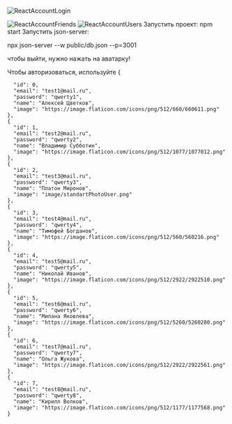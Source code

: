 ![ReactAccountLogin](https://user-images.githubusercontent.com/74454444/128164999-33cc26de-e42f-4e7d-877e-06571b633fe2.png)

![ReactAccountFriends](https://user-images.githubusercontent.com/74454444/128164411-79243a1a-30a5-4851-9228-7b6bf236af19.png)
![ReactAccountUsers](https://user-images.githubusercontent.com/74454444/128164417-7b3c9712-343f-43c4-a6d8-1a46ce70492e.png)
Запустить проект: npm start Запустить json-server:

npx json-server --w public/db.json --p=3001


чтобы выйти, нужно нажать на аватарку!

Чтобы авторизоваться, используйте 
{

      "id": 0,
      "email": "test1@mail.ru",
      "password": "qwerty1",
      "name": "Алексей Цветков",
      "image": "https://image.flaticon.com/icons/png/512/660/660611.png"
    },
    {
      "id": 1,
      "email": "test2@mail.ru",
      "password": "qwerty2",
      "name": "Владимир Субботин",
      "image": "https://image.flaticon.com/icons/png/512/1077/1077012.png"
    },
    {
      "id": 2,
      "email": "test3@mail.ru",
      "password": "qwerty3",
      "name": "Платон Миронов",
      "image": "image/standartPhotoUser.png"
    },
    {
      "id": 3,
      "email": "test4@mail.ru",
      "password": "qwerty4",
      "name": "Тимофей Богданов",
      "image": "https://image.flaticon.com/icons/png/512/560/560216.png"
    },
    {
      "id": 4,
      "email": "test5@mail.ru",
      "password": "qwerty5",
      "name": "Николай Иванов",
      "image": "https://image.flaticon.com/icons/png/512/2922/2922510.png"
    },
    {
      "id": 5,
      "email": "test6@mail.ru",
      "password": "qwerty6",
      "name": "Милана Яковлева",
      "image": "https://image.flaticon.com/icons/png/512/5260/5260280.png"
    },
    {
      "id": 6,
      "email": "test7@mail.ru",
      "password": "qwerty7",
      "name": "Ольга Жукова",
      "image": "https://image.flaticon.com/icons/png/512/2922/2922561.png"
    },
    {
      "id": 7,
      "email": "test8@mail.ru",
      "password": "qwerty8",
      "name": "Кирилл Волков",
      "image": "https://image.flaticon.com/icons/png/512/1177/1177568.png"
    }
